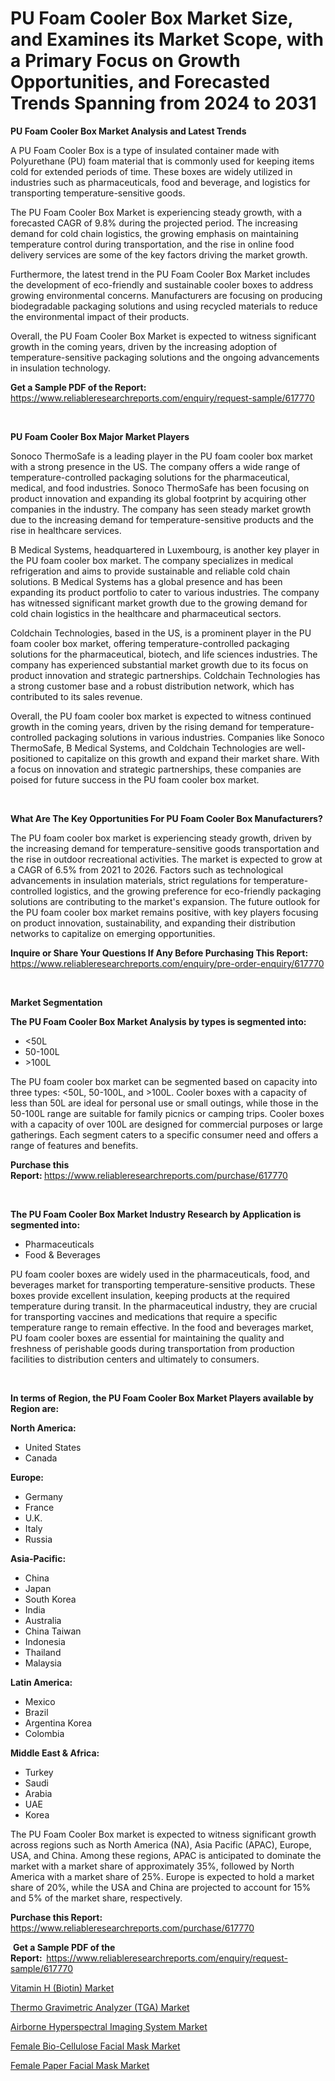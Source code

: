 <p><h1>PU Foam Cooler Box Market Size, and Examines its Market Scope, with a Primary Focus on Growth Opportunities, and Forecasted Trends Spanning from 2024 to 2031</h1></p><p><strong>PU Foam Cooler Box Market Analysis and Latest Trends</strong></p>
<p><p>A PU Foam Cooler Box is a type of insulated container made with Polyurethane (PU) foam material that is commonly used for keeping items cold for extended periods of time. These boxes are widely utilized in industries such as pharmaceuticals, food and beverage, and logistics for transporting temperature-sensitive goods.</p><p>The PU Foam Cooler Box Market is experiencing steady growth, with a forecasted CAGR of 9.8% during the projected period. The increasing demand for cold chain logistics, the growing emphasis on maintaining temperature control during transportation, and the rise in online food delivery services are some of the key factors driving the market growth.</p><p>Furthermore, the latest trend in the PU Foam Cooler Box Market includes the development of eco-friendly and sustainable cooler boxes to address growing environmental concerns. Manufacturers are focusing on producing biodegradable packaging solutions and using recycled materials to reduce the environmental impact of their products.</p><p>Overall, the PU Foam Cooler Box Market is expected to witness significant growth in the coming years, driven by the increasing adoption of temperature-sensitive packaging solutions and the ongoing advancements in insulation technology.</p></p>
<p><strong>Get a Sample PDF of the Report:&nbsp;</strong> <a href="https://www.reliableresearchreports.com/enquiry/request-sample/617770">https://www.reliableresearchreports.com/enquiry/request-sample/617770</a></p>
<p>&nbsp;</p>
<p><strong>PU Foam Cooler Box Major Market Players</strong></p>
<p><p>Sonoco ThermoSafe is a leading player in the PU foam cooler box market with a strong presence in the US. The company offers a wide range of temperature-controlled packaging solutions for the pharmaceutical, medical, and food industries. Sonoco ThermoSafe has been focusing on product innovation and expanding its global footprint by acquiring other companies in the industry. The company has seen steady market growth due to the increasing demand for temperature-sensitive products and the rise in healthcare services.</p><p>B Medical Systems, headquartered in Luxembourg, is another key player in the PU foam cooler box market. The company specializes in medical refrigeration and aims to provide sustainable and reliable cold chain solutions. B Medical Systems has a global presence and has been expanding its product portfolio to cater to various industries. The company has witnessed significant market growth due to the growing demand for cold chain logistics in the healthcare and pharmaceutical sectors.</p><p>Coldchain Technologies, based in the US, is a prominent player in the PU foam cooler box market, offering temperature-controlled packaging solutions for the pharmaceutical, biotech, and life sciences industries. The company has experienced substantial market growth due to its focus on product innovation and strategic partnerships. Coldchain Technologies has a strong customer base and a robust distribution network, which has contributed to its sales revenue.</p><p>Overall, the PU foam cooler box market is expected to witness continued growth in the coming years, driven by the rising demand for temperature-controlled packaging solutions in various industries. Companies like Sonoco ThermoSafe, B Medical Systems, and Coldchain Technologies are well-positioned to capitalize on this growth and expand their market share. With a focus on innovation and strategic partnerships, these companies are poised for future success in the PU foam cooler box market.</p></p>
<p>&nbsp;</p>
<p><strong>What Are The Key Opportunities For PU Foam Cooler Box Manufacturers?</strong></p>
<p><p>The PU foam cooler box market is experiencing steady growth, driven by the increasing demand for temperature-sensitive goods transportation and the rise in outdoor recreational activities. The market is expected to grow at a CAGR of 6.5% from 2021 to 2026. Factors such as technological advancements in insulation materials, strict regulations for temperature-controlled logistics, and the growing preference for eco-friendly packaging solutions are contributing to the market's expansion. The future outlook for the PU foam cooler box market remains positive, with key players focusing on product innovation, sustainability, and expanding their distribution networks to capitalize on emerging opportunities.</p></p>
<p><strong>Inquire or Share Your Questions If Any Before Purchasing This Report:</strong> <a href="https://www.reliableresearchreports.com/enquiry/pre-order-enquiry/617770">https://www.reliableresearchreports.com/enquiry/pre-order-enquiry/617770</a></p>
<p>&nbsp;</p>
<p><strong>Market Segmentation</strong></p>
<p><strong>The PU Foam Cooler Box Market Analysis by types is segmented into:</strong></p>
<p><ul><li><50L</li><li>50-100L</li><li>>100L</li></ul></p>
<p><p>The PU foam cooler box market can be segmented based on capacity into three types: <50L, 50-100L, and >100L. Cooler boxes with a capacity of less than 50L are ideal for personal use or small outings, while those in the 50-100L range are suitable for family picnics or camping trips. Cooler boxes with a capacity of over 100L are designed for commercial purposes or large gatherings. Each segment caters to a specific consumer need and offers a range of features and benefits.</p></p>
<p><strong>Purchase this Report:&nbsp;</strong><a href="https://www.reliableresearchreports.com/purchase/617770">https://www.reliableresearchreports.com/purchase/617770</a></p>
<p>&nbsp;</p>
<p><strong>The PU Foam Cooler Box Market Industry Research by Application is segmented into:</strong></p>
<p><ul><li>Pharmaceuticals</li><li>Food & Beverages</li></ul></p>
<p><p>PU foam cooler boxes are widely used in the pharmaceuticals, food, and beverages market for transporting temperature-sensitive products. These boxes provide excellent insulation, keeping products at the required temperature during transit. In the pharmaceutical industry, they are crucial for transporting vaccines and medications that require a specific temperature range to remain effective. In the food and beverages market, PU foam cooler boxes are essential for maintaining the quality and freshness of perishable goods during transportation from production facilities to distribution centers and ultimately to consumers.</p></p>
<p>&nbsp;</p>
<p><strong>In terms of Region, the PU Foam Cooler Box Market Players available by Region are:</strong></p>
<p>
    <p> <strong> North America: </strong>
        <ul>
            <li>United States</li>
            <li>Canada</li>
        </ul>
        </p> 
    <p> <strong> Europe: </strong>
        <ul>
            <li>Germany</li>
            <li>France</li>
            <li>U.K.</li>
            <li>Italy</li>
            <li>Russia</li>
        </ul>
        </p> 
    <p> <strong> Asia-Pacific: </strong>
        <ul>
            <li>China</li>
            <li>Japan</li>
            <li>South Korea</li>
            <li>India</li>
            <li>Australia</li>
            <li>China Taiwan</li>
            <li>Indonesia</li>
            <li>Thailand</li>
            <li>Malaysia</li>
        </ul>
        </p> 
    <p> <strong> Latin America: </strong>
        <ul>
            <li>Mexico</li>
            <li>Brazil</li>
            <li>Argentina Korea</li>
            <li>Colombia</li>
        </ul>
        </p> 
    <p> <strong> Middle East & Africa: </strong>
        <ul>
            <li>Turkey</li>
            <li>Saudi</li>
            <li>Arabia</li>
            <li>UAE</li>
            <li>Korea</li>
        </ul>
    </p>
    </p>
<p><p>The PU Foam Cooler Box market is expected to witness significant growth across regions such as North America (NA), Asia Pacific (APAC), Europe, USA, and China. Among these regions, APAC is anticipated to dominate the market with a market share of approximately 35%, followed by North America with a market share of 25%. Europe is expected to hold a market share of 20%, while the USA and China are projected to account for 15% and 5% of the market share, respectively.</p></p>
<p><strong>Purchase this Report: </strong><a href="https://www.reliableresearchreports.com/purchase/617770">https://www.reliableresearchreports.com/purchase/617770</a></p>
<p>&nbsp;<strong>Get a Sample PDF of the Report:&nbsp;&nbsp;</strong><a href="https://www.reliableresearchreports.com/enquiry/request-sample/617770">https://www.reliableresearchreports.com/enquiry/request-sample/617770</a></p>
<p><strong></strong></p>
<p><p><a href="https://changeable-paste-463.notion.site/Vitamin-H-Biotin-Market-Offers-Provide-Insightful-Data-for-the-Time-Period-from-2024-to-2031-and-a-9c75b8c1b15d4e81a72ae21388eb7157">Vitamin H (Biotin) Market</a></p><p><a href="https://fuschia-pecorino-a6d.notion.site/Thermo-Gravimetric-Analyzer-TGA-Market-Size-Focuses-on-Market-Dynamics-In-Depth-Analysis-and-Futu-bc8583c02c3d469b9dd9e24ef4c191d8">Thermo Gravimetric Analyzer (TGA) Market</a></p><p><a href="https://florentine-yuzu-f42.notion.site/Airborne-Hyperspectral-Imaging-System-Market-Share-Market-New-Trends-Analysis-Report-By-Type-By-A-6983e846a91640ec8d108d089b6bb9a0">Airborne Hyperspectral Imaging System Market</a></p><p><a href="https://view.publitas.com/reportprime-1/female-bio-cellulose-facial-mask-market-size-and-growth-market-segmentation-regional-and-country-breakdowns-and-market-trends-for-period-from-2024-2031/">Female Bio-Cellulose Facial Mask Market</a></p><p><a href="https://view.publitas.com/reportprime-1/female-paper-facial-mask-market-size-focuses-on-market-dynamics-in-depth-analysis-and-future-projections-of-its-market-forecasted-for-period-from-2024-to-2031/">Female Paper Facial Mask Market</a></p></p>